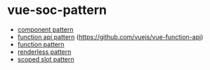 # vue-soc-pattern

- [component pattern](https://github.com/wiwiEnnis/vue-soc-pattern/blob/master/src/components/ComponentPattern.vue)
- [function api pattern](https://github.com/wiwiEnnis/vue-soc-pattern/blob/master/src/components/FunctionApiPattern.vue) (https://github.com/vuejs/vue-function-api)
- [function pattern](https://github.com/wiwiEnnis/vue-soc-pattern/blob/master/src/components/FunctionPattern.vue)
- [renderless pattern](https://github.com/wiwiEnnis/vue-soc-pattern/blob/master/src/components/RenderlessPattern.vue)
- [scoped slot pattern](https://github.com/wiwiEnnis/vue-soc-pattern/blob/master/src/components/ScopedSlotPattern.vue)
